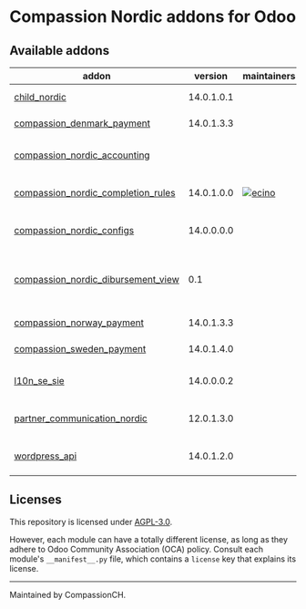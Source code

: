 
# Compassion Nordic addons for Odoo

<!-- /!\ do not modify below this line -->

<!-- prettier-ignore-start -->

[//]: # (addons)

Available addons
----------------
addon | version | maintainers | summary
--- | --- | --- | ---
[child_nordic](child_nordic/) | 14.0.1.0.1 |  | Compassion Child Nordic
[compassion_denmark_payment](compassion_denmark_payment/) | 14.0.1.3.3 |  | Create Denmark Direct Debit
[compassion_nordic_accounting](compassion_nordic_accounting/) |  |  | Add Features for nordic Accounting
[compassion_nordic_completion_rules](compassion_nordic_completion_rules/) | 14.0.1.0.0 | [![ecino](https://github.com/ecino.png?size=30px)](https://github.com/ecino) | Add completion rules for nordic bank statements
[compassion_nordic_configs](compassion_nordic_configs/) | 14.0.0.0.0 |  | Compassion Norden base config
[compassion_nordic_dibursement_view](compassion_nordic_dibursement_view/) | 0.1 |  | create a exportable view for the excel sheet of disbursement
[compassion_norway_payment](compassion_norway_payment/) | 14.0.1.3.3 |  | Create Norway Direct Debit
[compassion_sweden_payment](compassion_sweden_payment/) | 14.0.1.4.0 |  | Create Sweden Direct Debit
[l10n_se_sie](l10n_se_sie/) | 14.0.0.0.2 |  | Module for importing SIE-files
[partner_communication_nordic](partner_communication_nordic/) | 12.0.1.3.0 |  | Compassion Nordic Communications
[wordpress_api](wordpress_api/) | 14.0.1.2.0 |  | Compassion Nordic Wordpress API

[//]: # (end addons)

<!-- prettier-ignore-end -->

## Licenses
This repository is licensed under [AGPL-3.0](LICENSE).

However, each module can have a totally different license, as long as they adhere to Odoo Community Association (OCA)
policy. Consult each module's `__manifest__.py` file, which contains a `license` key
that explains its license.

----
Maintained by CompassionCH.
